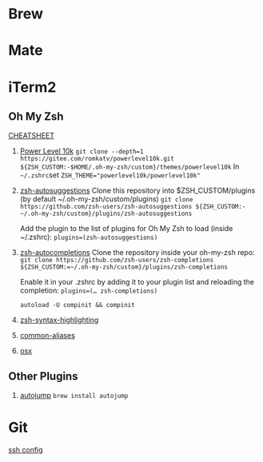 # Brew
# Mate

# iTerm2
## Oh My Zsh
[CHEATSHEET](https://github.com/ohmyzsh/ohmyzsh/wiki/Cheatsheet)

1. [Power Level 10k](https://github.com/romkatv/powerlevel10k/blob/master/README.md)
	`git clone --depth=1 https://gitee.com/romkatv/powerlevel10k.git ${ZSH_CUSTOM:-$HOME/.oh-my-zsh/custom}/themes/powerlevel10k`
	In `~/.zshrc`set `ZSH_THEME="powerlevel10k/powerlevel10k"`

2. [zsh-autosuggestions](https://github.com/zsh-users/zsh-autosuggestions) 
	Clone this repository into $ZSH_CUSTOM/plugins (by default ~/.oh-my-zsh/custom/plugins)
	`git clone https://github.com/zsh-users/zsh-autosuggestions ${ZSH_CUSTOM:-~/.oh-my-zsh/custom}/plugins/zsh-autosuggestions`
	
	Add the plugin to the list of plugins for Oh My Zsh to load (inside ~/.zshrc):
	`plugins=(zsh-autosuggestions)`

3. [zsh-autocompletions](https://github.com/zsh-users/zsh-completions)
	Clone the repository inside your oh-my-zsh repo:
	`git clone https://github.com/zsh-users/zsh-completions ${ZSH_CUSTOM:=~/.oh-my-zsh/custom}/plugins/zsh-completions`
	
	Enable it in your .zshrc by adding it to your plugin list and reloading the completion:
	`plugins=(… zsh-completions)`
	
	`autoload -U compinit && compinit`

4. [zsh-syntax-highlighting](https://github.com/zsh-users/zsh-syntax-highlighting)
5. [common-aliases](https://github.com/ohmyzsh/ohmyzsh/blob/master/plugins/common-aliases/README.md)
6. [osx](https://github.com/ohmyzsh/ohmyzsh/tree/master/plugins/osx)

## Other Plugins
1. [autojump](https://github.com/wting/autojump)
	`brew install autojump`
	
	
# Git
[ssh config](https://docs.github.com/en/github/authenticating-to-github/generating-a-new-ssh-key-and-adding-it-to-the-ssh-agent)
